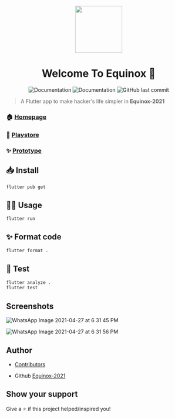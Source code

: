 <p align="center"><img align="center" src="https://github.com/Manas1820/Equinox-2021/blob/main/android/app/src/main/res/drawable/logo.jpg" height="128" /></p>
<h1 align="center">Welcome To Equinox 👋</h1>
<p align="center">
  <img alt="Documentation" src="https://img.shields.io/badge/-Flutter-blue?&logo=flutter" />
  <img alt="Documentation" src="https://img.shields.io/badge/-Firebase-blue?&logo=firebase" />
  <img alt="GitHub last commit" src="https://img.shields.io/github/last-commit/Manas1820/Equinox-2021">
</p>

> A Flutter app to make hacker's life simpler in __Equinox-2021__

### 🏠 [Homepage](https://www.equinoxhack.in/)

### 🎁 [Playstore](https://play.google.com/store/apps/details?id=com.apoorvsingh2000.equinox_21)

### ✨ [Prototype](https://www.figma.com/file/QNIFwJ902eYJUMx5fgtCUL/Equinox-app?node-id=0%3A1)

## 📥 Install

```sh
flutter pub get
```

## 👷‍♂️ Usage

```sh
flutter run
```

## ✨ Format code

```sh
flutter format .
```

## 🧪 Test

```sh
flutter analyze .
flutter test
```
  
</details>

## Screenshots
![WhatsApp Image 2021-04-27 at 6 31 45 PM](https://user-images.githubusercontent.com/58786316/117425082-16c97000-af40-11eb-9bf3-60c998c606e2.jpeg)


![WhatsApp Image 2021-04-27 at 6 31 56 PM](https://user-images.githubusercontent.com/58786316/117425097-1a5cf700-af40-11eb-9276-58f272826ade.jpeg)


## Author 
- [Contributors](https://github.com/Manas1820/Equinox-2021/graphs/contributors)
  
- Github [Equinox-2021](https://github.com/Manas1820/Equinox-2021)


## Show your support 

Give a ⭐️ if this project helped/inspired you!
